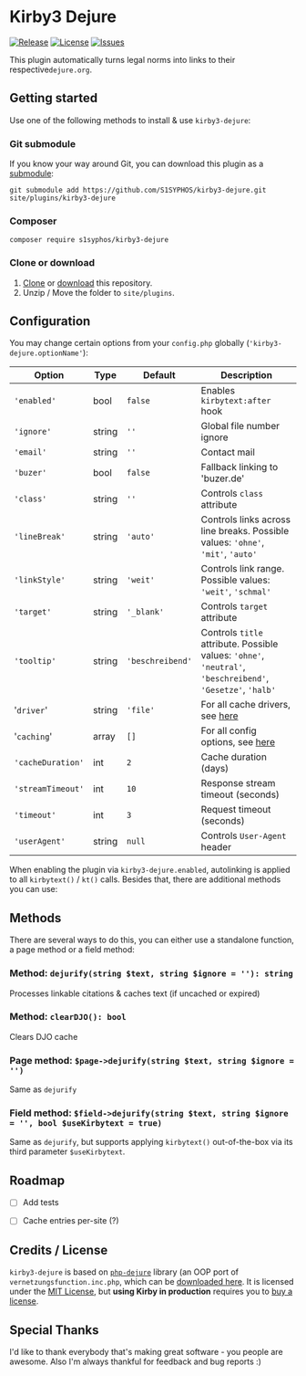 # Kirby3 Dejure
[![Release](https://img.shields.io/github/release/S1SYPHOS/kirby3-dejure.svg)](https://github.com/S1SYPHOS/kirby3-dejure/releases) [![License](https://img.shields.io/github/license/S1SYPHOS/kirby3-dejure.svg)](https://github.com/S1SYPHOS/kirby3-dejure/blob/main/LICENSE) [![Issues](https://img.shields.io/github/issues/S1SYPHOS/kirby3-dejure.svg)](https://github.com/S1SYPHOS/kirby3-dejure/issues)

This plugin automatically turns legal norms into links to their respective`dejure.org`.


## Getting started
Use one of the following methods to install & use `kirby3-dejure`:

### Git submodule

If you know your way around Git, you can download this plugin as a [submodule](https://github.com/blog/2104-working-with-submodules):

```text
git submodule add https://github.com/S1SYPHOS/kirby3-dejure.git site/plugins/kirby3-dejure
```

### Composer

```text
composer require s1syphos/kirby3-dejure
```

### Clone or download

1. [Clone](https://github.com/S1SYPHOS/kirby3-dejure.git) or [download](https://github.com/S1SYPHOS/kirby3-dejure/archive/main.zip) this repository.
2. Unzip / Move the folder to `site/plugins`.


## Configuration

You may change certain options from your `config.php` globally (`'kirby3-dejure.optionName'`):

| Option            | Type   | Default          | Description                       |
| ----------------- | ------ | ---------------- | --------------------------------- |
| `'enabled'`       | bool   | `false`          | Enables `kirbytext:after` hook    |
| `'ignore'`        | string | `''`             | Global file number ignore         |
| `'email'`         | string | `''`             | Contact mail                      |
| `'buzer'`         | bool   | `false`          | Fallback linking to 'buzer.de'    |
| `'class'`         | string | `''`             | Controls `class` attribute        |
| `'lineBreak'`     | string | `'auto'`         | Controls links across line breaks. Possible values: `'ohne'`, `'mit'`, `'auto'` |
| `'linkStyle'`     | string | `'weit'`         | Controls link range. Possible values: `'weit'`, `'schmal'` |
| `'target'`        | string | `'_blank'`       | Controls `target` attribute       |
| `'tooltip'`       | string | `'beschreibend'` | Controls `title` attribute. Possible values: `'ohne'`, `'neutral'`, `'beschreibend'`, `'Gesetze'`, `'halb'` |
| '`driver`'        | string | `'file'`         | For all cache drivers, see [here](https://github.com/terrylinooo/simple-cache) |
| '`caching`'       | array  | `[]`             | For all config options, see [here](https://github.com/terrylinooo/simple-cache) |
| `'cacheDuration'` | int    | `2`              | Cache duration (days)             |
| `'streamTimeout'` | int    | `10`             | Response stream timeout (seconds) |
| `'timeout'`       | int    | `3`              | Request timeout (seconds)         |
| `'userAgent'`     | string | `null`           | Controls `User-Agent` header      |

When enabling the plugin via `kirby3-dejure.enabled`, autolinking is applied to all `kirbytext()` / `kt()` calls. Besides that, there are additional methods you can use:

## Methods

There are several ways to do this, you can either use a standalone function, a page method or a field method:

### Method: `dejurify(string $text, string $ignore = ''): string`

Processes linkable citations & caches text (if uncached or expired)


### Method: `clearDJO(): bool`

Clears DJO cache


### Page method: `$page->dejurify(string $text, string $ignore = '')`

Same as `dejurify`


### Field method: `$field->dejurify(string $text, string $ignore = '', bool $useKirbytext = true)`

Same as `dejurify`, but supports applying `kirbytext()` out-of-the-box via its third parameter `$useKirbytext`.


## Roadmap

- [ ] Add tests
- [ ] Cache entries per-site (?)


## Credits / License
`kirby3-dejure` is based on [`php-dejure`](https://github.com/S1SYPHOS/php-dejure) library (an OOP port of `vernetzungsfunction.inc.php`, which can be [downloaded here](https://dejure.org/vernetzung.html). It is licensed under the [MIT License](LICENSE), but **using Kirby in production** requires you to [buy a license](https://getkirby.com/buy).

## Special Thanks
I'd like to thank everybody that's making great software - you people are awesome. Also I'm always thankful for feedback and bug reports :)
